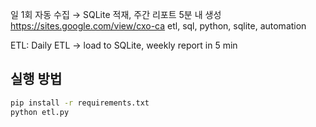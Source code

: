 일 1회 자동 수집 → SQLite 적재, 주간 리포트 5분 내 생성
https://sites.google.com/view/cxo-ca
etl, sql, python, sqlite, automation

ETL: Daily ETL → load to SQLite, weekly report in 5 min

## 실행 방법
```bash
pip install -r requirements.txt
python etl.py

